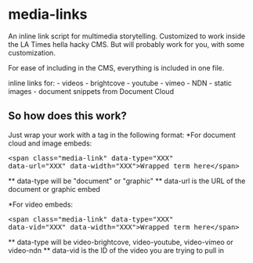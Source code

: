 media-links
====================

An inline link script for multimedia storytelling. Customized to work inside the LA Times hella hacky CMS. But will probably work for you, with some customization. 

For ease of including in the CMS, everything is included in one file. 

inline links for:
	- videos 
		- brightcove
		- youtube
		- vimeo
		- NDN
	- static images
	- document snippets from Document Cloud

So how does this work? 
----------------------
Just wrap your work with a tag in the following format:
*For document cloud and image embeds:
	<pre>\<span class="media-link" data-type="XXX" data-url="XXX" data-width="XXX"\>Wrapped term here\</span\></pre>
** data-type will be "document" or "graphic"
** data-url is the URL of the document or graphic embed

*For video embeds:
	<pre>\<span class="media-link" data-type="XXX" data-vid="XXX" data-width="XXX"\>Wrapped term here\</span\></pre>
** data-type will be video-brightcove, video-youtube, video-vimeo or video-ndn
** data-vid is the ID of the video you are trying to pull in
